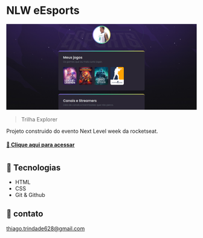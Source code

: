 # NLW eEsports 

![preview](./.github/preview.png)

> Trilha Explorer

Projeto construido do evento Next Level week da rocketseat.

#### [ 🔗 Clique aqui para acessar](https://github.com/thiagotrindade92/nlw-esport-explorer)

#

## 🤖 Tecnologias
- HTML
- CSS
- Git & Github

## 🤩 contato

thiago.trindade628@gmail.com
